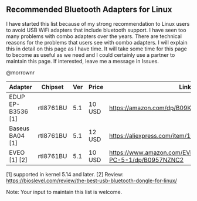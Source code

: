 ## Recommended Bluetooth Adapters for Linux

I have started this list because of my strong recommendation to Linux users to avoid USB WiFi adapters that include bluetooth support. I have seen too many problems with combo adapters over the years. There are technical reasons for the problems that users see with combo adapters. I will explain this in detail on this page as I have time. It will take some time for this page to become as useful as we need and I could certainly use a partner to maintain this page. If interested, leave me a message in Issues.

@morrownr



| Adapter                       | Chipset   | Ver | Price  | Link                                                               |
|-------------------------------|-----------|-----|--------|--------------------------------------------------------------------|
| EDUP EP-B3536 [1]             | rtl8761BU | 5.1 | 10 USD | https://amazon.com/dp/B09KG7QQ5V                                   |
| Baseus BA04 [1]               | rtl8761BU | 5.1 | 12 USD | https://aliexpress.com/item/1005005187191049.html                  |
| EVEO [1] [2]                  | rtl8761BU | 5.1 | 10 USD | https://www.amazon.com/EVEO-Bluetooth-Adapter-PC-5-1/dp/B0957NZNC2 |


[1] supported in kernel 5.14 and later.
[2] Review: https://bioslevel.com/review/the-best-usb-bluetooth-dongle-for-linux/

Note: Your input to maintain this list is welcome.
